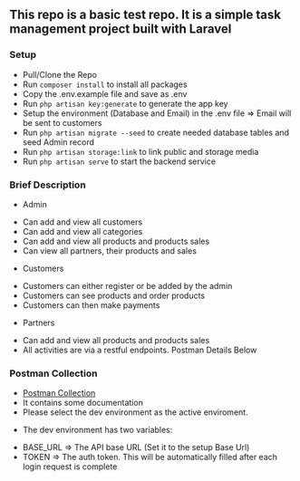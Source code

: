 ## This repo is a basic test repo. It is a simple task management project built with Laravel

### Setup

-   Pull/Clone the Repo
-   Run `composer install` to install all packages
-   Copy the .env.example file and save as .env
-   Run `php artisan key:generate` to generate the app key
-   Setup the environment (Database and Email) in the .env file => Email will be sent to customers
-   Run `php artisan migrate --seed` to create needed database tables and seed Admin record
-   Run `php artisan storage:link` to link public and storage media
-   Run `php artisan serve` to start the backend service

### Brief Description

-   Admin

*   Can add and view all customers
*   Can add and view all categories
*   Can add and view all products and products sales
*   Can view all partners, their products and sales

-   Customers

*   Customers can either register or be added by the admin
*   Customers can see products and order products
*   Customers can then make payments

-   Partners

*   Can add and view all products and products sales
*   All activities are via a restful endpoints. Postman Details Below

### Postman Collection

-   [Postman Collection](https://documenter.getpostman.com/)
-   It contains some documentation
-   Please select the dev environment as the active enviroment.

*   The dev environment has two variables:

-   BASE_URL => The API base URL (Set it to the setup Base Url)
-   TOKEN => The auth token. This will be automatically filled after each login request is complete
